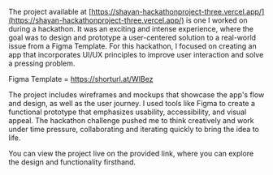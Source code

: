 The project available at [https://shayan-hackathonproject-three.vercel.app/](https://shayan-hackathonproject-three.vercel.app/) is one I worked on during a hackathon. It was an exciting and intense experience, where the goal was to design and prototype a user-centered solution to a real-world issue from a Figma Template. For this hackathon, I focused on creating an app that incorporates UI/UX principles to improve user interaction and solve a pressing problem.

Figma Template = https://shorturl.at/WlBez

The project includes wireframes and mockups that showcase the app's flow and design, as well as the user journey. I used tools like Figma to create a functional prototype that emphasizes usability, accessibility, and visual appeal. The hackathon challenge pushed me to think creatively and work under time pressure, collaborating and iterating quickly to bring the idea to life.

You can view the project live on the provided link, where you can explore the design and functionality firsthand.
